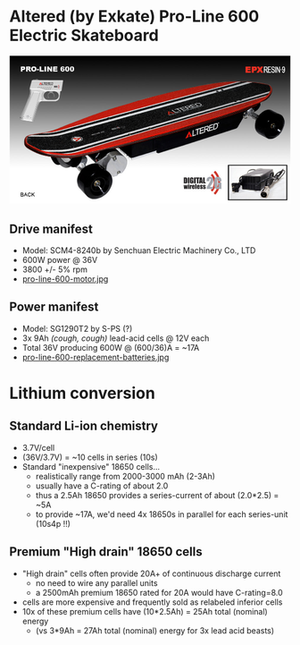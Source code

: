 # Altered (by Exkate) Pro-Line 600 Electric Skateboard
![](altered_600_proline.jpg)

## Drive manifest
* Model: SCM4-8240b by Senchuan Electric Machinery Co., LTD
* 600W power @ 36V
* 3800 +/- 5% rpm
* [pro-line-600-motor.jpg](pro-line-600-motor.jpg)

## Power manifest
* Model: SG1290T2 by S-PS (?)
* 3x 9Ah *(cough, cough)* lead-acid cells @ 12V each
* Total 36V producing 600W @ (600/36)A = ~17A
* [pro-line-600-replacement-batteries.jpg](pro-line-600-replacement-batteries.jpg)

# Lithium conversion

## Standard Li-ion chemistry
* 3.7V/cell
* (36V/3.7V) = ~10 cells in series (10s)
* Standard "inexpensive" 18650 cells...
  * realistically range from 2000-3000 mAh (2-3Ah)
  * usually have a C-rating of about 2.0
  * thus a 2.5Ah 18650 provides a series-current of about (2.0*2.5) = ~5A
  * to provide ~17A, we'd need 4x 18650s in parallel for each series-unit (10s4p !!)

## Premium "High drain" 18650 cells
* "High drain" cells often provide 20A+ of continuous discharge current
  * no need to wire any parallel units
  * a 2500mAh premium 18650 rated for 20A would have C-rating=8.0
* cells are more expensive and frequently sold as relabeled inferior cells
* 10x of these premium cells have (10*2.5Ah) = 25Ah total (nominal) energy
  * (vs 3*9Ah = 27Ah total (nominal) energy for 3x lead acid beasts)
